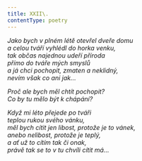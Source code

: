 ```yaml
---
title: XXII\.
contentType: poetry
---
```


<section>

_Jako bych v plném létě otevřel dveře domu  
a celou tváří vyhlédl do horka venku,  
tak občas najednou udeří příroda  
přímo do tváře mých smyslů  
a já chci pochopit, zmaten a neklidný,  
nevím však co ani jak…_

</section>

<section>

_Proč ale bych měl chtít pochopit?  
Co by tu mělo být k chápání?_

</section>

<section>

_Když mi léto přejede po tváři  
teplou rukou svého vánku,  
měl bych cítit jen libost, protože je to vánek,  
anebo nelibost, protože je teplý,  
a ať už to cítím tak či onak,  
právě tak se to v tu chvíli cítit má…_

</section>
